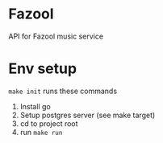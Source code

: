# Fazool
API for Fazool music service

# Env setup
`make init` runs these commands

1. Install go 
2. Setup postgres server (see make target)
3. cd to project root
4. run `make run`
